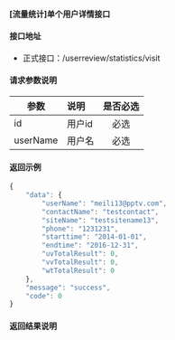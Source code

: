 #### [流量统计]单个用户详情接口

#### 接口地址
  * 正式接口：/userreview/statistics/visit

#### 请求参数说明
|  参数         |说明          |是否必选|
| ------------- |:-------------|:-----:|
| id     | 用户id |必选    |
| userName     |用户名|必选    |

#### 返回示例
```javascript
{
    "data": {
        "userName": "meili13@pptv.com",
        "contactName": "testcontact",
        "siteName": "testsitename13",
        "phone": "1231231",
        "starttime": "2014-01-01",
        "endtime": "2016-12-31",
        "uvTotalResult": 0,
        "vvTotalResult": 0,
        "wtTotalResult": 0
    },
    "message": "success",
    "code": 0
}
```

#### 返回结果说明
```javascript

```